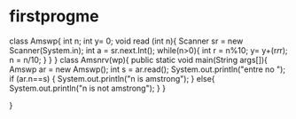 # firstprogme
class Amswp{
int n;
int y= 0;
void read (int n){
Scanner sr = new Scanner(System.in);
int a = sr.next.Int();
while(n>0){
int r = n%10;
y= y+(r*r*r);
n = n/10;
}
}
}
class Amsnrv(wp){
public static void main(String args[]){
Amswp ar = new Amswp();
int s = ar.read();
System.out.println("entre no ");
if (ar.n==s)
{
System.out.println("n is amstrong");
}
else{
System.out.println("n is not amstrong");
}
}

}